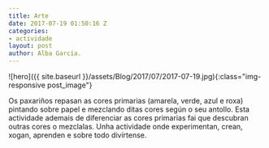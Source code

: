 ```yaml
---
title: Arte
date: 2017-07-19 01:50:16 Z
categories:
- actividade
layout: post
author: Alba García.
---
```


![hero]({{ site.baseurl }}/assets/Blog/2017/07/2017-07-19.jpg){:class="img-responsive post_image"}
<br>

Os paxariños repasan as cores primarias (amarela, verde, azul e roxa) pintando sobre papel e mezclando ditas cores según o seu antollo. Esta actividade ademais de diferenciar as cores primarias fai que descubran outras cores o mezclalas.
Unha actividade onde experimentan, crean, xogan, aprenden e sobre todo divírtense.